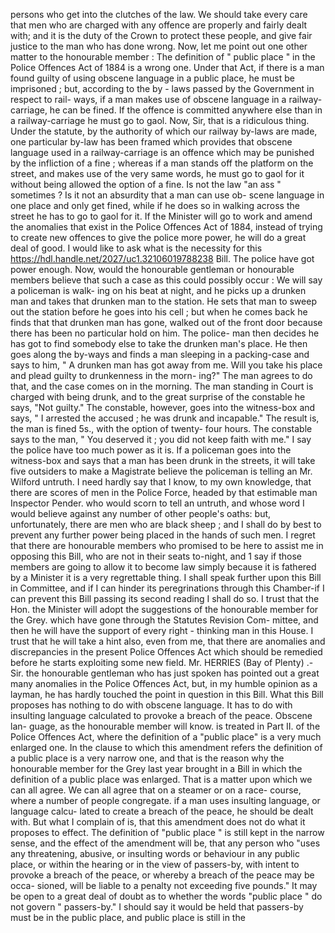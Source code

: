 persons who get into the clutches of the law. We should take every care that men who are charged with any offence are properly and fairly dealt with; and it is the duty of the Crown to protect these people, and give fair justice to the man who has done wrong. Now, let me point out one other matter to the honourable member : The definition of " public place " in the Police Offences Act of 1884 is a wrong one. Under that Act, if there is a man found guilty of using obscene language in a public place, he must be imprisoned ; but, according to the by - laws passed by the Government in respect to rail- ways, if a man makes use of obscene language in a railway-carriage, he can be fined. If the offence is committed anywhere else than in a railway-carriage he must go to gaol. Now, Sir, that is a ridiculous thing. Under the statute, by the authority of which our railway by-laws are made, one particular by-law has been framed which provides that obscene language used in a railway-carriage is an offence which may be punished by the infliction of a fine ; whereas if a man stands off the platform on the street, and makes use of the very same words, he must go to gaol for it without being allowed the option of a fine. Is not the law "an ass " sometimes ? Is it not an absurdity that a man can use ob- scene language in one place and only get fined, while if he does so in walking across the street he has to go to gaol for it. If the Minister will go to work and amend the anomalies that exist in the Police Offences Act of 1884, instead of trying to create new offences to give the police more power, he will do a great deal of good. I would like to ask what is the necessity for this https://hdl.handle.net/2027/uc1.32106019788238 Bill. The police have got power enough. Now, would the honourable gentleman or honourable members believe that such a case as this could possibly occur : We will say a policeman is walk- ing on his beat at night, and he picks up a drunken man and takes that drunken man to the station. He sets that man to sweep out the station before he goes into his cell ; but when he comes back he finds that that drunken man has gone, walked out of the front door because there has been no particular hold on him. The police- man then decides he has got to find somebody else to take the drunken man's place. He then goes along the by-ways and finds a man sleeping in a packing-case and says to him, " A drunken man has got away from me. Will you take his place and plead guilty to drunkenness in the morn- ing?" The man agrees to do that, and the case comes on in the morning. The man standing in Court is charged with being drunk, and to the great surprise of the constable he says, "Not guilty." The constable, however, goes into the witness-box and says, " I arrested the accused ; he was drunk and incapable." The result is, the man is fined 5s., with the option of twenty- four hours. The constable says to the man, " You deserved it ; you did not keep faith with me." I say the police have too much power as it is. If a policeman goes into the witness-box and says that a man has been drunk in the streets, it will take five outsiders to make a Magistrate believe the policeman is telling an Mr. Wilford untruth. I need hardly say that I know, to my own knowledge, that there are scores of men in the Police Force, headed by that estimable man Inspector Pender. who would scorn to tell an untruth, and whose word I would believe against any number of other people's oaths: but, unfortunately, there are men who are black sheep ; and I shall do by best to prevent any further power being placed in the hands of such men. I regret that there are honourable members who promised to be here to assist me in opposing this Bill, who are not in their seats to-night, and 1 say if those members are going to allow it to become law simply because it is fathered by a Minister it is a very regrettable thing. I shall speak further upon this Bill in Committee, and if I can hinder its peregrinations through this Chamber-if I can prevent this Bill passing its second reading I shall do so. I trust that the Hon. the Minister will adopt the suggestions of the honourable member for the Grey. which have gone through the Statutes Revision Com- mittee, and then he will have the support of every right - thinking man in this House. I trust that he will take a hint also, even from me, that there are anomalies and discrepancies in the present Police Offences Act which should be remedied before he starts exploiting some new field. Mr. HERRIES (Bay of Plenty) .- Sir. the honourable gentleman who has just spoken has pointed out a great many anomalies in the Police Offences Act, but, in my humble opinion as a layman, he has hardly touched the point in question in this Bill. What this Bill proposes has nothing to do with obscene language. It has to do with insulting language calculated to provoke a breach of the peace. Obscene lan- guage, as the honourable member will know. is treated in Part II. of the Police Offences Act, where the definition of a "public place" is a very much enlarged one. In the clause to which this amendment refers the definition of a public place is a very narrow one, and that is the reason why the honourable member for the Grey last year brought in a Bill in which the definition of a public place was enlarged. That is a matter upon which we can all agree. We can all agree that on a steamer or on a race- course, where a number of people congregate. if a man uses insulting language, or language calcu- lated to create a breach of the peace, he should be dealt with. But what I complain of is, that this amendment does not do what it proposes to effect. The definition of "public place " is still kept in the narrow sense, and the effect of the amendment will be, that any person who "uses any threatening, abusive, or insulting words or behaviour in any public place, or within the hearing or in the view of passers-by, with intent to provoke a breach of the peace, or whereby a breach of the peace may be occa- sioned, will be liable to a penalty not exceeding five pounds." It may be open to a great deal of doubt as to whether the words "public place " do not govern " passers-by." I should say it would be held that passers-by must be in the public place, and public place is still in the 